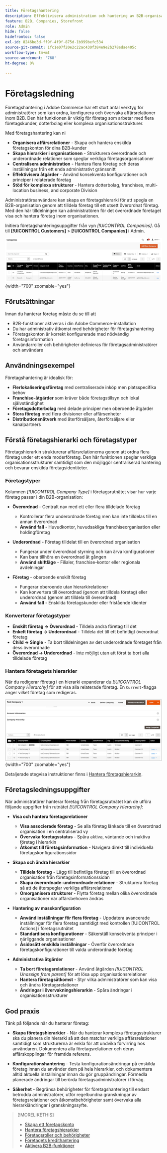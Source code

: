```yaml
---
title: Företagshantering
description: Effektivisera administration och hantering av B2B-organisationer med komplexa operativa modeller.
feature: B2B, Companies, Storefront
role: Admin
hide: false
hidefromtoc: false
exl-id: 8246be3d-ff9f-4f9f-875d-1b999befc534
source-git-commit: 1fc1e07f20e2c22ac430f384e9e2b278edae405c
workflow-type: tm+mt
source-wordcount: '768'
ht-degree: 0%

---
```


# Företagsledning

Företagshantering i Adobe Commerce har ett stort antal verktyg för administratörer som kan ordna, konfigurera och övervaka affärsrelationer inom B2B. Den här funktionen är viktig för företag som arbetar med flera företagskunder, dotterbolag eller komplexa organisationsstrukturer.

Med företagshantering kan ni

* **Organisera affärsrelationer** - Skapa och hantera enskilda företagskonton för dina B2B-kunder
* **Skapa hierarkier i organisationen** - Strukturera överordnade och underordnade relationer som speglar verkliga företagsorganisationer
* **Centralisera administration** - Hantera flera företag och deras inställningar från ett enda administrativt gränssnitt
* **Effektivisera åtgärder** - Använd konsekventa konfigurationer och principer i relaterade företag
* **Stöd för komplexa strukturer** - Hantera dotterbolag, franchises, multi-location business, and corporate Division

Administratörsanvändare kan skapa en företagshierarki för att spegla en B2B-organisation genom att tilldela företag till ett utsett överordnat företag. Med den här tilldelningen kan administratören för det överordnade företaget visa och hantera företag inom organisationen.

Initiera företagshanteringsuppgifter från vyn *[!UICONTROL Companies]*. Gå till **[!UICONTROL Customers]** > **[!UICONTROL Companies]** i Admin.

![Hantera företagstödraster för B2B](./assets/companies-grid-view.png){width="700" zoomable="yes"}

## Förutsättningar

Innan du hanterar företag måste du se till att

* B2B-funktioner aktiveras i din Adobe Commerce-installation
* Du har administrativ åtkomst med behörigheter för företagshantering
* Företagskonton är korrekt konfigurerade med nödvändig företagsinformation
* Användarroller och behörigheter definieras för företagsadministratörer och användare

## Användningsexempel

Företagshantering är idealisk för:

* **Flerlokaliseringsföretag** med centraliserade inköp men platsspecifika behov
* **Franchise-åtgärder** som kräver både företagstillsyn och lokal självständighet
* **Företagsdotterbolag** med delade principer men oberoende åtgärder
* **Stora företag** med flera divisioner eller affärsenheter
* **Distributionsnätverk** med återförsäljare, återförsäljare eller kanalpartners

## Förstå företagshierarki och företagstyper

Företagshierarkin strukturerar affärsrelationerna genom att ordna flera företag under ett enda moderföretag. Den här funktionen speglar verkliga organisationsstrukturer samtidigt som den möjliggör centraliserad hantering och bevarar enskilda företagsidentiteter.

### Företagstyper

Kolumnen *[!UICONTROL Company Type]* i företagsrutnätet visar hur varje företag passar i din B2B-organisation:

* **Överordnad** - Centralt nav med ett eller flera tilldelade företag
   * Kontrollerar flera underordnade företag men kan inte tilldelas till en annan överordnad
   * **Använd fall** - Huvudkontor, huvudsakliga franchiseorganisation eller holdingföretag

* **Underordnad** - Företag tilldelat till en överordnad organisation
   * Fungerar under överordnad styrning och kan ärva konfigurationer
   * Kan bara tillhöra en överordnad åt gången
   * **Använd skiftläge** - Filialer, franchise-kontor eller regionala avdelningar

* **Företag** - oberoende enskilt företag
   * Fungerar oberoende utan hierarkirelationer
   * Kan konvertera till överordnad (genom att tilldela företag) eller underordnad (genom att tilldela till överordnad)
   * **Använd fall** - Enskilda företagskunder eller fristående klienter

### Konverterar företagstyper

* **Enskilt företag → Överordnad** - Tilldela andra företag till det
* **Enkelt företag → Underordnad** - Tilldela det till ett befintligt överordnat företag
* **Child → Single** - Ta bort tilldelningen av det underordnade företaget från dess överordnade
* **Överordnad → Underordnad** - Inte möjligt utan att först ta bort alla tilldelade företag

### Hantera företagets hierarkier

När du redigerar företag i en hierarki expanderar du *[!UICONTROL Company Hierarchy]* för att visa alla relaterade företag. En `Current`-flagga anger vilket företag som redigeras.

![Företagshierarki för B2B](./assets/company-detail-hierarchy-current-flag.png){width="700" zoomable="yes"}

Detaljerade stegvisa instruktioner finns i [Hantera företagshierarkin](manage-company-hierarchy.md).

## Företagsledningsuppgifter

När administratörer hanterar företag från företagsrutnätet kan de utföra följande uppgifter från rutnätet *[!UICONTROL Company Hierarchy]*:

* **Visa och hantera företagsrelationer**
   * **Visa associerade företag** - Se alla företag länkade till en överordnad organisation i en centraliserad vy
   * **Övervaka företagsstatus** - Spåra aktiva, väntande och inaktiva företag i hierarkin
   * **Åtkomst till företagsinformation** - Navigera direkt till individuella företagskonfigurationssidor

* **Skapa och ändra hierarkier**
   * **Tilldela företag** - Lägg till befintliga företag till en överordnad organisation från företagsinformationssidan
   * **Skapa överordnade-underordnade relationer** - Strukturera företag så att de återspeglar verkliga affärsrelationer
   * **Omorganisera strukturer** - Flytta företag mellan olika överordnade organisationer när affärsbehoven ändras

* **Hantering av masskonfiguration**
   * **Använd inställningar för flera företag** - Uppdatera avancerade inställningar för flera företag samtidigt med kontrollen [!UICONTROL Actions] i företagsrutnätet
   * **Standardisera konfigurationer** - Säkerställ konsekventa principer i närliggande organisationer
   * **Åsidosätt enskilda inställningar** - Överför överordnade företagskonfigurationer till valda underordnade företag

* **Administrativa åtgärder**
   * **Ta bort företagsrelationer** - Använd åtgärden *[!UICONTROL Unassign from parent]* för att lösa upp organisationsrelationer
   * **Hantera företagsåtkomst** - Styr vilka administratörer som kan visa och ändra företagsrelationer
   * **Ändringar i övervakningshierarkin** - Spåra ändringar i organisationsstrukturer

## God praxis

Tänk på följande när du hanterar företag:

* **Skapa företagshierarkier** - När du hanterar komplexa företagsstrukturer ska du planera din hierarki så att den matchar verkliga affärsrelationer samtidigt som strukturerna är enkla för att undvika förvirring hos användaren. Dokumentera alla företagsrelationer och deras affärskopplingar för framtida referens.

* **Konfigurationshantering** - Testa konfigurationsändringar på enskilda företag innan du använder dem på hela hierarkier, och dokumentera alltid aktuella inställningar innan du gör gruppändringar. Förmedla planerade ändringar till berörda företagsadministratörer i förväg.

* **Säkerhet** - Begränsa behörigheter för företagshantering till endast betrodda administratörer, utför regelbundna granskningar av företagsrelationer och åtkomstbehörigheter samt övervaka alla hierarkiändringar i granskningssyfte.

>[!MORELIKETHIS]
>
>* [Skapa ett företagskonto](account-company-create.md)
>* [Hantera företagshierarkier](manage-company-hierarchy.md)
>* [Företagsroller och behörigheter](account-company-roles-permissions.md)
>* [Företagets kredithantering](credit-company.md)
>* [Aktivera B2B-funktioner](enable-basic-features.md)
